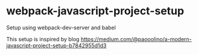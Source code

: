 # webpack-javascript-project-setup
Setup using webpack-dev-server and babel 

This setup is inspired by blog
https://medium.com/@paooolino/a-modern-javascript-project-setup-b7842955d1d3
